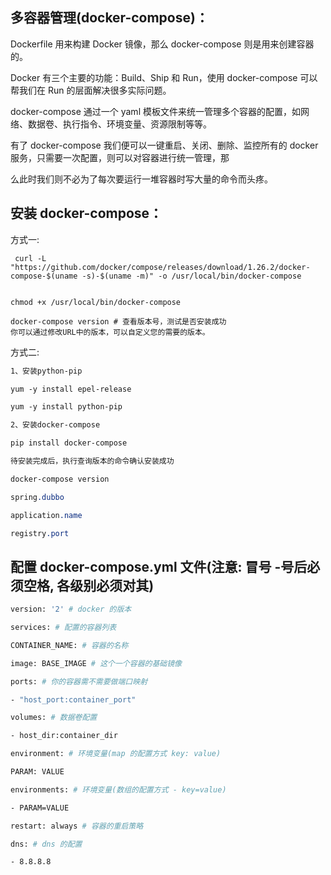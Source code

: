 ## 多容器管理(docker-compose)：

Dockerfile 用来构建 Docker 镜像，那么 docker-compose 则是用来创建容器的。 

Docker 有三个主要的功能：Build、Ship 和 Run，使用 docker-compose 可以帮我们在 Run 的层面解决很多实际问题。

docker-compose 通过一个 yaml 模板文件来统一管理多个容器的配置，如网络、数据卷、执行指令、环境变量、资源限制等等。

有了 docker-compose 我们便可以一键重启、关闭、删除、监控所有的 docker 服务，只需要一次配置，则可以对容器进行统一管理，那

么此时我们则不必为了每次要运行一堆容器时写大量的命令而头疼。

## 安装 docker-compose：

方式一:

```
 curl -L "https://github.com/docker/compose/releases/download/1.26.2/docker-compose-$(uname -s)-$(uname -m)" -o /usr/local/bin/docker-compose


chmod +x /usr/local/bin/docker-compose

docker-compose version # 查看版本号，测试是否安装成功
你可以通过修改URL中的版本，可以自定义您的需要的版本。
```

方式二:

```css
1、安装python-pip

yum -y install epel-release

yum -y install python-pip

2、安装docker-compose

pip install docker-compose

待安装完成后，执行查询版本的命令确认安装成功

docker-compose version

spring.dubbo

application.name

registry.port
```



## 配置 docker-compose.yml 文件(注意: 冒号 -号后必须空格, 各级别必须对其)

```bash
version: '2' # docker 的版本

services: # 配置的容器列表

CONTAINER_NAME: # 容器的名称

image: BASE_IMAGE # 这个一个容器的基础镜像

ports: # 你的容器需不需要做端口映射

- "host_port:container_port"

volumes: # 数据卷配置

- host_dir:container_dir

environment: # 环境变量(map 的配置方式 key: value)

PARAM: VALUE

environments: # 环境变量(数组的配置方式 - key=value)

- PARAM=VALUE

restart: always # 容器的重启策略

dns: # dns 的配置

- 8.8.8.8
```



















